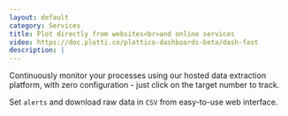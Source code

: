 ```yaml
---
layout: default
category: Services
title: Plot directly from websites<br>and online services
video: https://doc.plotti.co/plottico-dashboards-beta/dash-fast
description: |
---
```

  Continuously monitor your processes using our hosted data extraction platform, with zero configuration - just click on the target number to track.
  
  Set `alerts` and download raw data in `CSV` from easy-to-use web interface.
